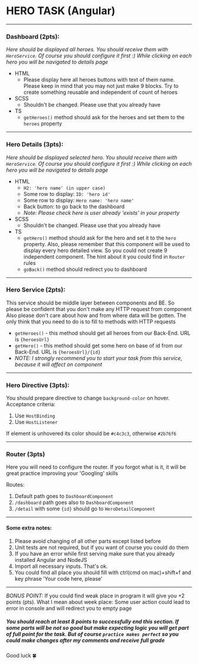 # HERO TASK (Angular)

---

### Dashboard (2pts):

_Here should be displayed all heroes. You should receive them with `HeroService`.
Of course you should configure it first :)
While clicking on each hero you will be navigated to details page_

- HTML
  - Please display here all heroes buttons with text of them name. Please keep in mind that you may not just make 9 blocks. Try to create something reusable and independent of count of heroes
- SCSS
  - Shouldn't be changed. Please use that you already have
- TS
  - `getHeroes()` method should ask for the heroes and set them to the `heroes` property

---

### Hero Details (3pts):

_Here should be displayed selected hero. You should receive them with `HeroService`.
Of course you should configure it first :)
While clicking on each hero you will be navigated to details page_

- HTML
  - `H2: 'hero name' (in upper case)`
  - Some row to display: `ID: 'hero id'`
  - Some row to display: `Hero name: 'hero name'`
  - Back button: to go back to the dashboard
  - _Note: Please check here is user already 'exists' in your property_
- SCSS
  - Shouldn't be changed. Please use that you already have
- TS
  - `getHero()` method should ask for the hero and set it to the `hero` property. Also, please remember that this component will be used to display every hero detailed view. So you could not create 9 independent component. The hint about it you could find in `Router` rules
  - `goBack()` method should redirect you to dashboard

---

### Hero Service (2pts):

This service should be middle layer between components and BE. So please be confident that you don't make any HTTP request from component
Also please don't care about how and from where data will be gotten. The only think that you need to do is to fill to methods with HTTP requests

- `getHeroes()` - this method should get all heroes from our Back-End. URL is `{heroesUrl}`
- `getHero()` - this method should get some hero on base of id from our Back-End. URL is `{heroesUrl}/{id}`
- _NOTE: I strongly recommend you to start your task from this service, because it will affect on component_

---

### Hero Directive (3pts):

You should prepare directive to change `background-color` on hover.
Acceptance criteria:

1. Use `HostBinding`
2. Use `HostListener`

If element is unhovered its color should be `#c4c3c3`, otherwise `#2b76f6`

---

### Router (3pts)

Here you will need to configure the router. If you forgot what is it, it will be great practice improving your 'Googling' skills

Routes:

1. Default path goes to `DashboardComponent`
2. `/dashboard` path goes also to `DashboardComponent`
3. `/detail` with some `{id}` should go to `HeroDetailComponent`

---

#### Some extra notes:

1. Please avoid changing of all other parts except listed before
2. Unit tests are not required, but if you want of course you could do them
3. If you have an error while first serving make sure that you already installed Angular and NodeJS
4. Import all necessary inputs. That's ok.
5. You could find all place you should fill with ctrl(cmd on mac)+shift+f and key phrase 'Your code here, please'

---

_BONUS POINT:_
If you could find weak place in program it will give you +2 points (pts).
What I mean about week place: Some user action could lead to error in console and will redirect you to empty page

##### You should reach at least 8 points to successfully end this section. If some parts will be not so good but make expecting logic you will get part of full point for the task. But of course `practice makes perfect` so you could make changes after my comments and receive full grade

Good luck 🍀
